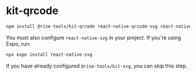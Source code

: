 # kit-qrcode

```sh
npm install @rise-tools/kit-qrcode react-native-qrcode-svg react-native-svg
```

You must also configure `react-native-svg` in your project. If you're using Expo, run:
```sh
npx expo install react-native-svg
```

If you have already configured `@rise-tools/kit-svg`, you can skip this step.

